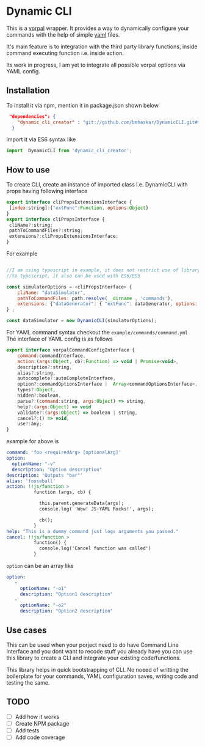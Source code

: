 # Dynamic CLI

This is a [vorpal](https://github.com/dthree/vorpal/) wrapper. 
It provides a way to dynamically configure your commands with the help
of simple [yaml](http://yaml.org/) files.

It's main feature is to integration with the third party library functions, 
inside command executing function i.e. inside action.

Its work in progress, I am yet to integrate all possible vorpal options
via YAML config. 

## Installation

To install it via npm, mention it in package.json shown below
```json
 "dependencies": {
    "dynamic_cli_creator" : "git://github.com/bmhaskar/DynamicCLI.git#master"
  }
```

Import it via ES6 syntax like 
```javascript
import  DynamicCLI from 'dynamic_cli_creator';
```

## How to use

To create CLI, create an instance of imported class i.e. DynamicCLI with
 props having following interface 
 
```javascript
export interface cliPropsExtensionsInterface {
 [index:string]:{"extFunc":Function, options:Object}
}
export interface cliPropsInterface {
 cliName?:string;
 pathToCommandFiles?:string;
 extensions?:cliPropsExtensionsInterface;
}
```

For example 

```javascript

//I am using typescript in example, it does not restrict use of library 
//to typescript, it also can be used with ES6/ES5

const simulatorOptions = <cliPropsInterface> {
    cliName: "dataSimulator",
    pathToCommandFiles: path.resolve(__dirname , 'commands'),
    extensions: {"dataGenerator": { "extFunc": dataGenerator, options: {name: "commentsGenerator"}}}
} ;

const dataSimulator = new DynamicCLI(simulatorOptions);


```


For YAML command syntax checkout the `example/commands/command.yml` 
The interface of YAML config is as follows

```javascript
export interface vorpalCommandConfigInterface {
    command:commandInterface,
    action:(args:Object, cb?:Function) => void | Promise<void>,
    description?:string,
    alias?:string,
    autocomplete?:autoCompleteInterface,
    option?:commandOptionsInterface |  Array<commandOptionsInterface>,
    types?:Object,
    hidden?:boolean,
    parse?:(command:string, args:Object) => string,
    help?:(args:Object) => void
    validate?:(args:Object) => boolean | string,
    cancel?:() => void,
    use?:any;
}
```
example for above is 
```yaml
command: 'foo <requiredArg> [optionalArg]'
option:
  optionName: "-v"
  description: "Option description"
description: 'Outputs "bar"'
alias: 'fooseball'
action: !!js/function >
          function (args, cb) {

            this.parent.generateData(args);
            console.log( 'Wow! JS-YAML Rocks!', args);

            cb();
          }
help: "This is a dummy command just logs arguments you passed."
cancel: !!js/function > 
          function() {
            console.log('Cancel function was called')
          }
```

`option` can be an array like 
```yaml
option: 
   - 
     optionName: "-o1"
     description: "Option1 description"
   - 
     optionName: "-o2"
     description: "Option2 description"
```
 
 
 
Use cases
---------
 This can be used when your porject need to do have Command Line 
 Interface and you dont want to recode stuff you already have you can
 use this library to create a CLI and integrate your existing code/functions. 
 
 This library helps in quick bootstrapping of CLI. No noeed of writting 
 the boilerplate for your commands, YAML configuration saves, writing 
 code and testing the same. 


## TODO
- [ ]  Add how it works
- [ ]  Create NPM package
- [ ]  Add tests
- [ ]  Add code coverage